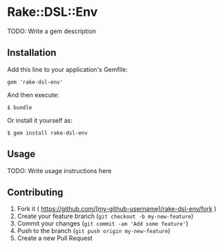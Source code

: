 # Rake::DSL::Env

TODO: Write a gem description

## Installation

Add this line to your application's Gemfile:

    gem 'rake-dsl-env'

And then execute:

    $ bundle

Or install it yourself as:

    $ gem install rake-dsl-env

## Usage

TODO: Write usage instructions here

## Contributing

1. Fork it ( https://github.com/[my-github-username]/rake-dsl-env/fork )
2. Create your feature branch (`git checkout -b my-new-feature`)
3. Commit your changes (`git commit -am 'Add some feature'`)
4. Push to the branch (`git push origin my-new-feature`)
5. Create a new Pull Request
